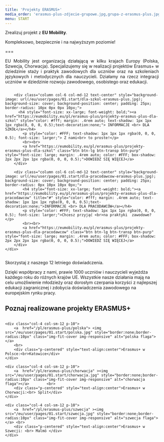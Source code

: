 ```yaml
---
title: 'Projekty ERASMUS+'
media_order: 'erasmus-plus-zdjecie-grupowe.jpg,grupa-z-erasmus-plus.jpg,partnerzy-erasmus-plus.jpg,chorwacja.jpg,polska.jpg,szwecja.jpg,dla-pracodawcow-erasmus-plus.jpg,dla-szkol-erasmus-plus.jpg'
menu: START
---
```


Zrealizuj projekt z **EU Mobility**. 

Kompleksowo, bezpiecznie i na najwyższym poziomie!

===

<p style="text-align: justify;">EU Mobility jest organizacją działającą w kilku krajach Europy (Polska, Szwecja, Chorwacja). Specjalizujemy się w realizacji projektów Erasmus+ w dziedzinie staży i praktyk zawodowych dla uczniów oraz na szkoleniach językowych i metodycznych dla nauczycieli. Działamy na rzecz integracji uczniów w dziedzinie rozwoju zawodowego, osobistego oraz edukacji. </p>
 

<div class="container" style="width:100%; margin:auto">
    <div class="columns" style="width:100%; margin:auto"">  
        
        <div class="column col-6 col-md-12 text-center" style="background-image: url(/eu/user/pages/01.start/dla-szkol-erasmus-plus.jpg); background-size: cover; background-position: center; padding: 25px; border-radius: 10px 0px 0px 10px;"> 
          <h4 style="font-size: xx-large; font-weight: bold;"><a href="https://eumobility.eu/pl/erasmus-plus/projekty-erasmus-plus-dla-szkol" style="color: #fff; margin: .4rem auto; text-shadow: 1px 1px 1px rgba(0, 0, 0, 0.5);text-decoration:none;"> INFORMACJE <br> DLA  SZKÓŁ</a></h4>
            <p style="color: #FFF; text-shadow: 1px 1px 1px rgba(0, 0, 0, 0.5); font-size: larger;"> Z nami<br> to proste!</p>
            <br><br>
            <a href="https://eumobility.eu/pl/erasmus-plus/projekty-erasmus-plus-dla-szkol" class="btn btn-lg btn-transp btn-purp" style="font-size: large; margin: .4rem auto; color: #FFF; box-shadow: 2px 2px 2px 1px rgba(0, 0, 0, 0.5);">DOWIEDZ SIĘ WIĘCEJ</a>            
        </div> 

        <div class="column col-6 col-md-12 text-center" style="background-image: url(/eu/user/pages/01.start/dla-pracodawcow-erasmus-plus.jpg); background-size: cover; background-position: center; padding: 25px; border-radius: 0px 10px 10px 0px;"> 
            <h4 style="font-size: xx-large; font-weight: bold;"><a href="https://eumobility.eu/pl/erasmus-plus/projekty-erasmus-plus-dla-pracodawcow" title="#" style="color: #fff; margin: .4rem auto; text-shadow: 1px 1px 1px rgba(0, 0, 0, 0.5);text-decoration:none;">INFORMACJE <br> DLA PRACODAWCÓW</a></h4>
            <p style="color: #FFF; text-shadow: 1px 1px 1px rgba(0, 0, 0, 0.5); font-size: larger;">Chcesz przyjąć <br>na praktyki  zawodowe?</p>
            <br><br>
            <a href="https://eumobility.eu/pl/erasmus-plus/projekty-erasmus-plus-dla-pracodawcow" class="btn btn-lg btn-transp btn-purp" style="font-size: large; margin: .4rem auto; color: #FFF; box-shadow: 2px 2px 2px 1px rgba(0, 0, 0, 0.5);">DOWIEDZ SIĘ WIĘCEJ</a>
        </div>
    </div>
</div>



<div class="empty" style="border-radius:10px;">
  <div class="empty-icon">
    <i class="icon icon-people"></i>
  </div>
        <i class="fa fa-user-shield" style="margin-right: 10px; color: #fa4bb1; font-size: 3rem;"></i>
  <p class="empty-title h5">Skorzystaj z naszego 12 letniego doświadczenia.</p>
  <p class="empty-subtitle">Dzięki współpracy z nami, prawie 1000 uczniów i nauczycieli wyjeżdża każdego roku do różnych krajów UE. Wszystkie nasze działania mają na celu umożliwienie młodzieży oraz dorosłym czerpania korzyści z najlepszej edukacji zagranicznej i zdobycia doświadczenia zawodowego na europejskim rynku pracy.</p>
</div>

## Poznaj realizowane projekty ERASMUS+ 
 
 <div class="columns" style="margin-bottom: 20px;">

    <div class="col-4 col-sm-12 p-10">
        <a  href="/pl/erasmus-plus/polska"> <img src="/eu/user/pages/01.start/polska.jpg" style="border:none;border-radius:10px" class="img-fit-cover img-responsive" alt="polska flaga"></a>
        <br>
        <div class="p-centered" style="text-align:center">Erasmus+ w Polsce:<br>Katowice</div>
    </div>

    <div class="col-4 col-sm-12 p-10">
        <a  href="/pl/erasmus-plus/chorwacja" ><img src="/eu/user/pages/01.start/chorwacja.jpg" style="border:none;border-radius:10px" class="img-fit-cover img-responsive" alt="chorwacja flaga"></a>        <br>
        <div class="p-centered" style="text-align:center">Erasmus+ w Chorwacji:<br> Split</div>
    </div>

    <div class="col-4 col-sm-12 p-10">
        <a  href="/pl/erasmus-plus/szwecja" ><img src="/eu/user/pages/01.start/szwecja.jpg" style="border:none;border-radius:10px" class="img-fit-cover img-responsive" alt="szwecja flaga"></a> <br>
        <div class="p-centered" style="text-align:center">Erasmus+ w Szwecji: <br> Malmö </div>
    </div>

</div>
 
 
 
 